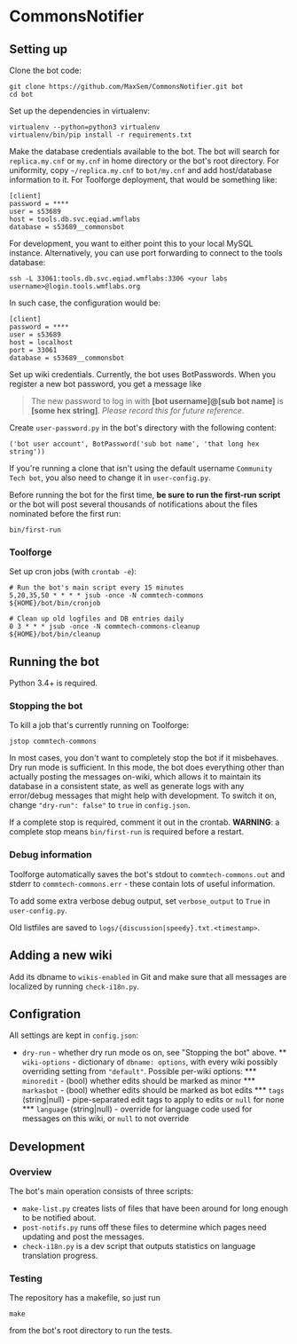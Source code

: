 # CommonsNotifier

## Setting up

Clone the bot code:

```
git clone https://github.com/MaxSem/CommonsNotifier.git bot
cd bot
```

Set up the dependencies in virtualenv:

```
virtualenv --python=python3 virtualenv
virtualenv/bin/pip install -r requirements.txt
```

Make the database credentials available to the bot. The bot will search for `replica.my.cnf` or `my.cnf` in home directory or the bot's root directory. For uniformity, copy `~/replica.my.cnf` to `bot/my.cnf` and add host/database information to it. For Toolforge deployment, that would be something like:
```
[client]
password = ****
user = s53689
host = tools.db.svc.eqiad.wmflabs
database = s53689__commonsbot
```
For development, you want to either point this to your local MySQL instance. Alternatively, you can use port forwarding to connect to the tools database:
```
ssh -L 33061:tools.db.svc.eqiad.wmflabs:3306 <your labs username>@login.tools.wmflabs.org
```
In such case, the configuration would be:
```
[client]
password = ****
user = s53689
host = localhost
port = 33061
database = s53689__commonsbot
```

Set up wiki credentials. Currently, the bot uses BotPasswords. When you register a new bot password, you get a message like
> The new password to log in with **[bot username]@[sub bot name]** is **[some hex string]**. *Please record this for future reference*.

Create `user-password.py` in the bot's directory with the following content:
```
('bot user account', BotPassword('sub bot name', 'that long hex string'))
```

If you're running a clone that isn't using the default username `Community Tech bot`, you also need to change it in `user-config.py`.

Before running the bot for the first time, **be sure to run the first-run script** or the bot will post several thousands of notifications about the files nominated before the first run:

```
bin/first-run
```

### Toolforge
Set up cron jobs (with `crontab -e`):
```
# Run the bot's main script every 15 minutes
5,20,35,50 * * * * jsub -once -N commtech-commons ${HOME}/bot/bin/cronjob

# Clean up old logfiles and DB entries daily
0 3 * * * jsub -once -N commtech-commons-cleanup ${HOME}/bot/bin/cleanup
```

## Running the bot
Python 3.4+ is required.

### Stopping the bot
To kill a job that's currently running on Toolforge:
```
jstop commtech-commons
```

In most cases, you don't want to completely stop the bot if it misbehaves. Dry run mode is sufficient. In this mode, the bot does everything other than actually posting the messages on-wiki, which allows it to maintain its database in a consistent state, as well as generate logs with any error/debug messages that might help with development. To switch it on, change `"dry-run": false"` to `true` in `config.json`.

If a complete stop is required, comment it out in the crontab. **WARNING**: a complete stop means `bin/first-run` is required before a restart.

### Debug information
Toolforge automatically saves the bot's stdout to `commtech-commons.out` and stderr to `commtech-commons.err` - these contain lots of useful information.

To add some extra verbose debug output, set `verbose_output` to `True` in `user-config.py`.

Old listfiles are saved to `logs/{discussion|speedy}.txt.<timestamp>`.

## Adding a new wiki
Add its dbname to `wikis-enabled` in Git and make sure that all messages are localized by running `check-i18n.py`.

## Configration
All settings are kept in `config.json`:
* `dry-run` - whether dry run mode os on, see "Stopping the bot" above.
** `wiki-options` - dictionary of `dbname: options`, with every wiki possibly overriding setting from `"default"`. Possible per-wiki options:
*** `minoredit` - (bool) whether edits should be marked as minor
*** `markasbot` - (bool) whether edits should be marked as bot edits
*** `tags` (string|null) - pipe-separated edit tags to apply to edits or `null` for none
*** `language` (string|null) - override for language code used for messages on this wiki, or `null` to not override

## Development

### Overview

The bot's main operation consists of three scripts:
* `make-list.py` creates lists of files that have been around for long enough to be notified about.
* `post-notifs.py` runs off these files to determine which pages need updating and post the messages.
* `check-i18n.py` is a dev script that outputs statistics on language translation progress.

### Testing
The repository has a makefile, so just run
```
make
```
from the bot's root directory to run the tests.
